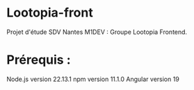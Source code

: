 # Lootopia-front
Projet d'étude SDV Nantes M1DEV : Groupe Lootopia Frontend.

# Prérequis : 
Node.js version 22.13.1
npm version 11.1.0
Angular version 19
